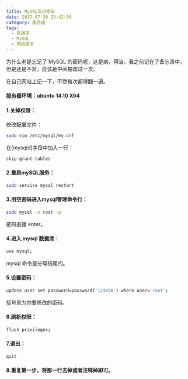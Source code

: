 ```yaml
---
title: MySQL忘记密码
date: 2017-07-30 23:42:04
category: 服务器
tags:
  - 数据库
  - MySQL
  - 网络安全
---
```


为什么老是忘记了 MySQL 的密码呢，这是病，得治。我之前记在了备忘录中，但是还是不对，应该是中间被改过一次。

在自己网站上记一下，不然每次都得翻一遍。


#### 服务器环境：ubuntu 14.10 X64

<!--more-->

#### 1.关掉权限：

修改配置文件：

```bash
sudo vim /etc/mysql/my.cnf
```

在[mysqld]字段中加入一行：

```bash
skip-grant-tables
```

#### 2.重启mySQL服务：

```bash
sudo service mysql restart
```

#### 3.用空密码进入mysql管理命令行：

```bash
sudo mysql -u root -p
```
密码直接 enter。

#### 4.进入 mysql 数据库：

```bash
use mysql;
```

mysql 命令是分号结尾的。

#### 5.设置密码：

```bash
update user set password=password('123456') where user='root';
```
括号里为你要修改的密码。

#### 6.刷新权限：

```bash
flush privileges;
```

#### 7.退出：

```bash
quit
```

#### 8.重复第一步，将那一行去掉或者注释掉即可。
